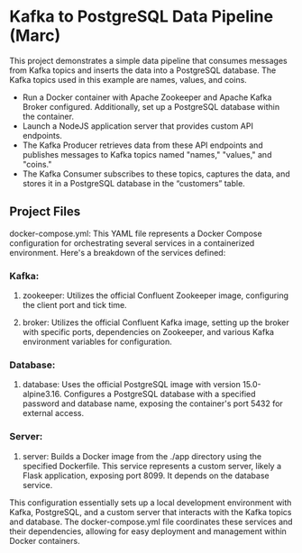 # Kafka to PostgreSQL Data Pipeline (Marc)

This project demonstrates a simple data pipeline that consumes messages from Kafka topics and inserts the data into a PostgreSQL database. The Kafka topics used in this example are names, values, and coins.

- Run a Docker container with Apache Zookeeper and Apache Kafka Broker configured. Additionally, set up a PostgreSQL database within the container.
- Launch a NodeJS application server that provides custom API endpoints.
- The Kafka Producer retrieves data from these API endpoints and publishes messages to Kafka topics named "names," "values," and "coins."
- The Kafka Consumer subscribes to these topics, captures the data, and stores it in a PostgreSQL database in the “customers” table.

## Project Files

docker-compose.yml: This YAML file represents a Docker Compose configuration for orchestrating several services in a containerized environment. Here's a breakdown of the services defined:

### Kafka:

1. zookeeper: Utilizes the official Confluent Zookeeper image, configuring the client port and tick time.

2. broker: Utilizes the official Confluent Kafka image, setting up the broker with specific ports, dependencies on Zookeeper, and various Kafka environment variables for configuration.

### Database:

1. database: Uses the official PostgreSQL image with version 15.0-alpine3.16. Configures a PostgreSQL database with a specified password and database name, exposing the container's port 5432 for external access.

### Server:

1. server: Builds a Docker image from the ./app directory using the specified Dockerfile. This service represents a custom server, likely a Flask application, exposing port 8099. It depends on the database service.

This configuration essentially sets up a local development environment with Kafka, PostgreSQL, and a custom server that interacts with the Kafka topics and database. The docker-compose.yml file coordinates these services and their dependencies, allowing for easy deployment and management within Docker containers.
